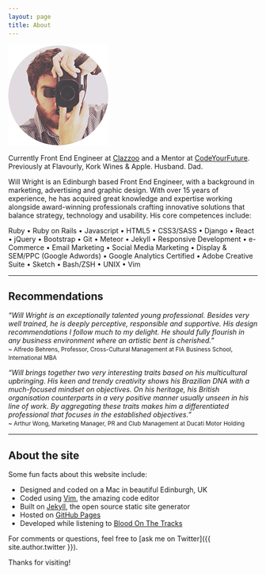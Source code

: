 ```yaml
---
layout: page
title: About
---
```


<p class="text-center">
    <img class="center-block" src="/public/img/will.png" alt="Will Wright">
</p>

<p class="lead">Currently Front End Engineer at <a href="//www.clazzoo.com" target="_blank">Clazzoo</a> and a Mentor at <a href="//www.codeyourfuture.co" target="_blank">CodeYourFuture</a>. Previously at Flavourly, Kork Wines & Apple. Husband. Dad.</p>

Will Wright is an Edinburgh based Front End Engineer, with a background in marketing, advertising and graphic design. With over 15 years of experience, he has acquired great knowledge and expertise working alongside award-winning professionals crafting innovative solutions that balance strategy, technology and usability. His core competences include:

<p class="message text-center">Ruby &bull; Ruby on Rails &bull; Javascript &bull; HTML5 &bull; CSS3/SASS &bull; Django &bull; React &bull; jQuery &bull; Bootstrap &bull; Git &bull; Meteor &bull; Jekyll &bull; Responsive Development &bull; e-Commerce &bull; Email Marketing &bull; Social Media Marketing &bull; Display & SEM/PPC (Google Adwords) &bull; Google Analytics Certified &bull; Adobe Creative Suite &bull; Sketch &bull; Bash/ZSH &bull; UNIX &bull; Vim</p>

<hr>

## Recommendations

*“Will Wright is an exceptionally talented young professional. Besides very well trained, he is deeply perceptive, responsible and supportive. His design recommendations I follow much to my delight. He should fully flourish in any business environment where an artistic bent is cherished.”*
<br><small>~ Alfredo Behrens, Professor, Cross-Cultural Management at FIA Business School, International MBA</small>

*“Will brings together two very interesting traits based on his multicultural upbringing. His keen and trendy creativity shows his Brazilian DNA with a much-focused mindset on objectives. On his heritage, his British organisation counterparts in a very positive manner usually unseen in his line of work. By aggregating these traits makes him a differentiated professional that focuses in the established objectives.”*
<br><small>~ Arthur Wong, Marketing Manager, PR and Club Management at Ducati Motor Holding</small>

<hr>

## About the site

Some fun facts about this website include:

* Designed and coded on a Mac in beautiful Edinburgh, UK
* Coded using [Vim](http://www.vim.org), the amazing code editor
* Built on [Jekyll](http://jekyllrb.com), the open source static site generator
* Hosted on [GitHub Pages](https://pages.github.com)
* Developed while listening to [Blood On The Tracks](//open.spotify.com/album/4WD4pslu83FF6oMa1e19mF)

For comments or questions, feel free to [ask me on Twitter]({{ site.author.twitter }}).

Thanks for visiting!

